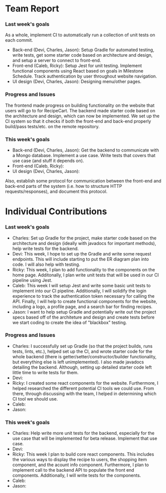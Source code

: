 # Team Report

### Last week's goals

As a whole, implement CI to automatically run a collection of unit tests on each commit. 
- Back-end (Devi, Charles, Jason): Setup Gradle for automated testing, write tests, get some starter code based on architecture and design, and setup a server to connect to front-end.
- Front-end (Caleb, Ricky): Setup Jest for unit testing. Implement functional components using React based on goals in Milestone Schedule. Track authentication by user throughout website navigation.
- UI design (Devi, Charles, Jason): Designing menu/other pages.

### Progress and Issues

The frontend made progress on building functionality on the website that users will go to for RecipeCart. The backend made starter code based on the architecture and design, which can now be implemented. We set up the CI system so that it checks if both the front-end and back-end properly build/pass tests/etc. on the remote repository.

### This week's goals

- Back-end (Devi, Charles, Jason): Get the backend to communicate with a Mongo database. Implement a use case. Write tests that covers that use case (and stuff it depends on).
- Front-end (Caleb, Ricky): 
- UI design (Devi, Charles, Jason):

Also, establish some protocol for communication between the front-end and back-end parts of the system (i.e. how to structure HTTP requests/responses), and document this protocol.

# Individual Contributions

### Last week's goals
- Charles: Set up Gradle for the project, make starter code based on the architecture and design (ideally with javadocs for important methods), help write tests for the backend.
- Devi: This week, I hope to set up the Gradle and write some request endpoints. This will include starting to put the ER diagram plan into code. I will also help with testing.
- Ricky: This week, I plan to add functionality to the components on the home page. Additonally, I plan write unit tests that will be used in our CI pipeline using Jest. 
- Caleb: This week I will setup Jest and write some basic unit tests to implement into our CI pipeline. Additionally, I will solidify the login experience to track the authentication token necessary for calling the API. Finally, I will help to create functional components for the website, including a logo, a profile page, and a search bar for finding recipes.
- Jason: I want to help setup Gradle and potentially write out the project specs based off of the architeture and design and create tests before we start coding to create the idea of "blackbox" testing.

### Progress and Issues

- Charles: I successfully set up Gradle (so that the project builds, runs tests, lints, etc.), helped set up the CI, and wrote starter code for the whole backend (there is getter/setter/constructor/builder functionality, but everything else is left unimplemented). I also made javadocs detailing the backend. Although, setting up detailed starter code left little time to write tests for them.
- Devi: 
- Ricky: I created some react components for the website. Furthermore, I helped researched the different potential CI tools we could use. From there, through discussing with the team, I helped in determining which CI tool we should use. 
- Caleb: 
- Jason: 

### This week's goals

- Charles: Help write more unit tests for the backend, especially for the use case that will be implemented for beta release. Implement that use case.
- Devi: 
- Ricky: This week I plan to build core react components. This includes the various ways to display the recipe to users, the shopping item component, and the acount info component. Furthermore, I plan to implement call to the backend API to populate the front end components. Additionally, I will write tests for the components.
- Caleb: 
- Jason: 
